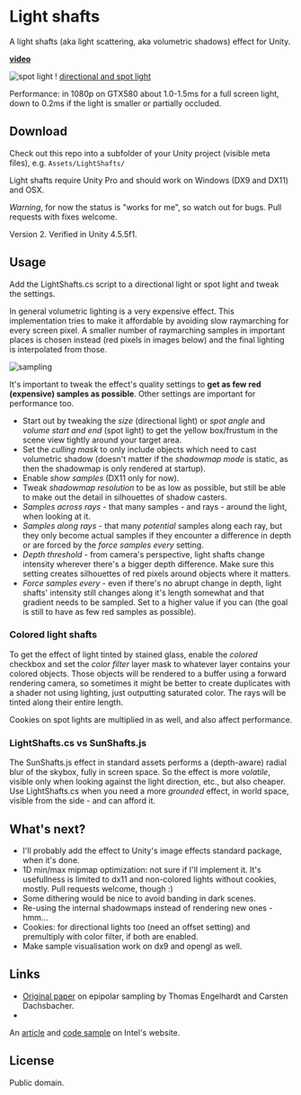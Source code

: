 Light shafts
============
A light shafts (aka light scattering, aka volumetric shadows) effect for Unity.


**[video](http://files.unity3d.com/rcupisz/LightShafts/v.mp4)**

![spot light](http://files.unity3d.com/rcupisz/LightShafts/0.png)
!
[directional and spot light](http://files.unity3d.com/rcupisz/LightShafts/1.png)

Performance: in 1080p on GTX580 about 1.0-1.5ms for 
a full screen light, down to 0.2ms if the light is smaller or partially occluded.

Download
--------
Check out this repo into a 
subfolder of your Unity project (visible meta files), e.g. `Assets/LightShafts/`

Light shafts require Unity Pro and should work on 
Windows (DX9 and DX11) and OSX.

*Warning*, for now the status is "works for me", so watch out for bugs. Pull requests with fixes 
welcome.

Version 2. Verified in Unity 4.5.5f1.

Usage
-----
Add the LightShafts.cs script to a directional light or spot light and tweak 
the settings.

In general volumetric lighting is a very expensive effect. This implementation tries to make it affordable by avoiding 
slow raymarching for every screen pixel. A smaller number of raymarching samples in important places is chosen instead (red pixels 
in images below) and the final lighting is interpolated from those.

![sampling](http://files.unity3d.com/rcupisz/LightShafts/2.png)


It's important to tweak the effect's quality settings to **get as few red (expensive) samples as possible**. Other settings are 
important for performance too.

- Start out by tweaking the *size* (directional light) or *spot angle* and *volume start and end* 
(spot light) to get the yellow box/frustum in the scene view tightly around your target area.
- Set the *culling mask* to only 
include objects which need to cast volumetric shadow (doesn't matter if the *shadowmap mode* is static, as then the shadowmap is 
only rendered at startup).
- Enable *show samples* (DX11 only for now).
- Tweak *shadowmap resolution* to be as low as possible, but 
still be able to make out the detail in silhouettes of shadow casters.
- *Samples across rays* - that many samples - and rays - 
around the light, when looking at it.
- *Samples along rays* - that many *potential* samples along each ray, but they only become 
actual samples if they encounter a difference in depth or are forced by the *force samples every* setting.
- *Depth threshold* - 
from camera's perspective, light shafts change intensity wherever there's a bigger depth difference. Make sure this setting creates 
silhouettes of red pixels around objects where it matters.
- *Force samples every* - even if there's no abrupt change in depth, light 
shafts' intensity still changes along it's length somewhat and that gradient needs to be sampled. Set to a higher value if you can 
(the goal is still to have as few red samples as possible).

### Colored light shafts

To get the effect of light tinted by stained 
glass, enable the *colored* checkbox and set the *color filter* layer mask to whatever layer contains your colored objects. 
Those objects will be rendered to a buffer using a forward rendering camera, so sometimes it might be better to create duplicates 
with a shader not using lighting, just outputting saturated color. The rays will be tinted along their entire length.

Cookies on 
spot lights are multiplied in as well, and also affect performance.

### LightShafts.cs vs SunShafts.js

The SunShafts.js effect in 
standard assets performs a (depth-aware) radial blur of the skybox, fully in screen space. So the effect is more *volatile*, 
visible only when looking against the light direction, etc., but also cheaper. Use LightShafts.cs when you need a more *grounded* 
effect, in world space, visible from the side - and can afford it.

What's next?
------------
- I'll probably add the effect to Unity's 
image effects standard package, when it's done.
- 1D min/max mipmap optimization: not sure if I'll implement it. It's usefullness is 
limited to dx11 and non-colored lights without cookies, mostly. Pull requests welcome, though :)
- Some dithering would be nice to 
avoid banding in dark scenes.
- Re-using the internal shadowmaps instead of rendering new ones - hmm...
- Cookies: for directional 
lights too (need an offset setting) and premultiply with color filter, if both are enabled.
- Make sample visualisation work on dx9 
and opengl as well.

Links
-----
- [Original paper](http://www.sfb716.uni-stuttgart.de/uploads/tx_vispublications/espmss10.pdf) on 
epipolar sampling by Thomas Engelhardt and Carsten Dachsbacher.
- 
An [article](http://software.intel.com/en-us/articles/ivb-atmospheric-light-scattering) and 
[code sample](http://software.intel.com/en-us/blogs/2013/03/18/gtd-light-scattering-sample-updated) on Intel's website.


License
-------
Public domain.
